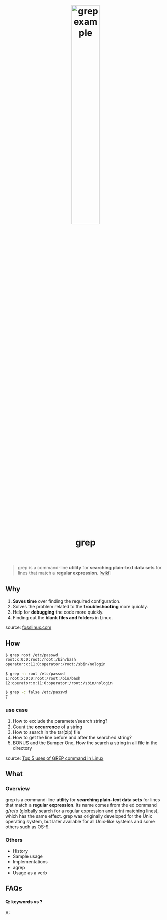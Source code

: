 <h1 align="center">
<br>
	<a href="https://www.wikiwand.com/en/Grep">
  <img src="https://i.imgur.com/II8yoVH.png" alt="grep example" width=42%">
  </a>
  <br><br>
grep 
  <br><br>
</h1>

> grep is a command-line **utility** for **searching plain-text data sets** for lines that match a **regular expression**. [[wiki](https://www.wikiwand.com/en/Grep)]

## Why 

1. **Saves time** over finding the required configuration.
1. Solves the problem related to the **troubleshooting** more quickly.
1. Help for **debugging** the code more quickly.
1. Finding out the **blank files and folders** in Linux.

source: [fosslinux.com](https://www.fosslinux.com/18892/top-5-uses-of-grep-command.htm)

## How

``` bash
$ grep root /etc/passwd
root:x:0:0:root:/root:/bin/bash
operator:x:11:0:operator:/root:/sbin/nologin

$ grep -n root /etc/passwd
1:root:x:0:0:root:/root:/bin/bash
12:operator:x:11:0:operator:/root:/sbin/nologin

$ grep -c false /etc/passwd
7
```

### use case 

1. How to exclude the parameter/search string?
2. Count the **occurrence** of a string
3. How to search in the tar(zip) file
4. How to get the line before and after the searched string?
5. BONUS and the Bumper One, How the search a string in all file in the directory

source: [Top 5 uses of GREP command in Linux](https://www.fosslinux.com/18892/top-5-uses-of-grep-command.htm)


## What 

### Overview

grep is a command-line **utility** for **searching plain-text data sets** for lines that match a **regular expression**. Its name comes from the ed command g/re/p (globally search for a regular expression and print matching lines), which has the same effect. grep was originally developed for the Unix operating system, but later available for all Unix-like systems and some others such as OS-9.


### Others

* History
* Sample usage
* Implementations
* agrep
* Usage as a verb


## FAQs

#### Q: keywords vs ?

A: 


